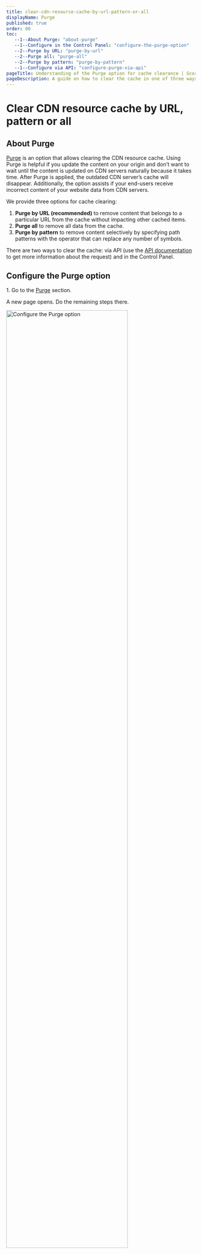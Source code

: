 ```yaml
---
title: clear-cdn-resource-cache-by-url-pattern-or-all
displayName: Purge
published: true
order: 80
toc:
   --1--About Purge: "about-purge"
   --1--Configure in the Control Panel: "configure-the-purge-option"
   --2--Purge by URL: "purge-by-url"
   --2--Purge all: "purge-all"
   --2--Purge by pattern: "purge-by-pattern"
   --1--Configure via API: "configure-purge-via-api"
pageTitle: Understanding of the Purge option for cache clearance | Gcore
pageDescription: A guide on how to clear the cache in one of three ways—for the whole CDN resource, by pattern, or by URL.
---
```

# Clear CDN resource cache by URL, pattern or all 

## About Purge 

<a href="https://cdn.gcore.com/purge" target="_blank">Purge</a> is an option that allows clearing the CDN resource cache. Using Purge is helpful if you update the content on your origin and don’t want to wait until the content is updated on CDN servers naturally because it takes time. After Purge is applied, the outdated CDN server’s cache will disappear. Additionally, the option assists if your end-users receive incorrect content of your website data from CDN servers.

We provide three options for cache clearing:

1. **Purge by URL (recommended)** to remove content that belongs to a particular URL from the cache without impacting other cached items.
2. **Purge all** to remove all data from the cache.  
3. **Purge by pattern** to remove content selectively by specifying path patterns with the operator that can replace any number of symbols.  

There are two ways to clear the cache: via API (use the <a href="https://api.gcore.com/docs/cdn#tag/Tools/paths/~1cdn~1resources~1%7Bid%7D~1purge/post" target="_blank">API documentation</a> to get more information about the request) and in the Control Panel.

## Configure the Purge option

1\. Go to the <a href="https://cdn.gcore.com/purge" target="_blank">Purge</a> section.

A new page opens. Do the remaining steps there.

<img src="https://assets.gcore.pro/docs/cdn/clear-cdn-resource-cache-by-url-pattern-or-all/14339545400209.png" alt="Configure the Purge option" width="80%">

2\. Select the CDN resource from the dropdown menu to which the content to purge belongs.

3\. Select the purging type and follow the appropriate instructions below (by URL, all, or by pattern) to manage purge.

4\. Click the **Purge** button.

### Purge by URL

**Note**: You can make two purge requests for a resource per minute. One purge request is limited to 100 URLs. It means you can remove only 200 files from the cache in a minute.

In the text area, specify one or more content URLs to purge, entering one URL per line. Make sure to follow the URL requirements. Links must:

- Start with a slash (/).
- Not include a protocol, domain name, or wildcard (*).
- Include query strings if the CDN resource cache is configured to consider the query string.

For example, to purge the file ```https://www.example.com/pictures/icon.jpg?size=small```, specify the following: */pictures/icon.jpg?size=small*.

<img src="https://assets.gcore.pro/docs/cdn/clear-cdn-resource-cache-by-url-pattern-or-all/14339546960145.png" alt="Purge by URL" width="80%">

We recommend using other types of Purge in the following cases:

- **If your origin contains a Vary HTTP response header**. When you use Purge by URL, it will delete only one version of the file.
- **If Large file delivery optimization is enabled**. When you update several files in origin without clearing the CDN cache, Purge by URL will delete only the first slice (with bytes=0…).

The configuration of Purge by URL also depends on the settings in the Ignore Query string option:

- If the value is "Ignore All", don’t specify parameters in the Purge request.
- If the value is "Ignore All Except", only files with the parameters listed in the option will be cached as different objects. Files with other parameters will be cached as one object. In this case, specify the listed parameters in any order in the Purge request. Other parameters shouldn’t be specified.
- If the value is "Ignore Only", files with the parameters listed in the option will be cached as one object. Files with other parameters will be cached as different objects. In this case, specify other parameters (if any) besides the ones listed in any order in the Purge request.

### Purge all

**Note**: You can make one purge request for a resource per minute.

To purge all files from the cache, select the "Purge All" option and click the **Purge** button.

<img src="https://assets.gcore.pro/docs/cdn/clear-cdn-resource-cache-by-url-pattern-or-all/14339549617041.png" alt="Purge all" width="80%">

Please note that purging all files from the cache will cause a significant load on your server as CDN servers will pull all files from the origin. Therefore, if you have a large amount of content, we recommend using Purge by URL or pattern.

### Purge by pattern

**Note**: You can make one purge request for a resource per minute. One purge request is limited to 10 patterns.

To purge files by pattern, specify the path to the file you want to purge or a path pattern without a domain name in the input line. Use the * operator, which replaces any number of symbols in your path (you can use several * operators in one request). A path must start with the / or the * symbols and each path must be on a separate line. 

<img src="https://assets.gcore.pro/docs/cdn/clear-cdn-resource-cache-by-url-pattern-or-all/14339551969425.png" alt="Purge by pattern" width="80%">

If you don’t specify a query string, files with all the possible query string parameters will be purged from the cache according to the path pattern.

Several types of patterns are available:

| Type and explanation                                                                                                                                                                                                                                                                                                         | Purge target                  | Purge pattern            |
|------------------------------------------------------------------------------------------------------------------------------------------------------------------------------------------------------------------------------------------------------------------------------------------------------------------------------|-------------------------------|--------------------------|
| 1. Purge the selected fileSpecify a file path without a domain name. As a result, all files at cdn.site/static/image.jpg will be purged,     including files with query string .jpg?VERSION. If you want to purge only a selected file with a query string, specify it in the file path: /static/image.jpg?VERSION | cdn.site/static/image.jpg | /static/image.jpg  |
| 2. Purge the group of files from one folderInput pattern without a domain name and * operator: /statiс/*                                                                                                                                                                                                               | cdn.site/static               | /statiс/*                |
| 3. Purge the group of files with a certain type Input the * operator and the file name extension .jpgAs a result, all the jpg files will be purged, including files with the query string .jpg?VERSION                                                                                                               | cdn.site/*.jpg                | *.jpg                    |
| 4. Purge the group of files having a common folder in the pathInput path pattern without a domain name and use the * operator twice                                                                                                                                                                                    | cdn.site/*/static/*           | */static/*               |
| 5. Purge the group of files with a certain type having a common folder in the pathInput path pattern with the * operator                                                                                                                                                                                               | cdn.site/*/static/*.jpg       | */static/*.jpg           |

## Configure Purge via API

We will explain in detail how to do "Purge by URL" via API calls. Examples of other Purge types (all and by pattern) can be found in the <a href="https://api.gcore.com/docs/cdn#tag/Tools/paths/~1cdn~1resources~1%7Bid%7D~1purge/post" target="_blank">API documentation</a>. 

<table>
<tbody>
<tr>
<td>Method</td>
<td>POST</td>
</tr>
<tr>
<td>URL</td>
<td>https://api.gcore.com/cdn/resources/{{resource_id}}/purge</td>
</tr>
<tr>
<td>URL parameter</td>
<td>resource_id<br />ID of the CDN resource that the content to purge belongs to</td>
</tr>
<tr>
<td>Header</td>
<td>Bearer {{access_token}}<br />application/json</td>
</tr>
<tr>
<td>Payload</td>
<td>
<p>1. Purge by URL:</p>
<p>{ <br /> "urls": [ <br /> "/example1.jpg", <br /> "/img/example2.png", <br /> "/style.css?ver=2.0" <br /> ] <br />}</p>
<p>2.&nbsp;Purge all:</p>

<p>{</p>
<p>"paths": [ ]<br />}</p>

<p>3. Purge by pattern:</p>

<p>{<br />"paths": [<br />"/images/*"<br />]<br />}</p>
</td>
</tr>
<tr>
<td>Request parameter </td>
<td>
<p>paths</p>
<p>1. Purge by URL:</p>
<p>(required, string) An array of one or more content URLs to purge</p>
<p>2. Purge all:</p>
<p>An empty array.</p>
<p>3. Purge by pattern:</p>
<p>(required, string) An array of one or more content patterns started with * or / symbols.</p>
</td>
</tr>
<tr>
<td>Response</td>
<td>
<p><strong>201 Created<br /></strong>Returns an array of the purged URLs</p>
<p><strong>400 Bad Request<br /></strong>The user has exceeded the URL quota</p>
<p><strong>401 Unauthorized<br /></strong>The user does not have the correct authentication credentials</p>
<p><strong>429 Too many requests<br /></strong>The user has exceeded the request quota</p>
</td>
</tr>
</tbody>
</table>


To access the API and make authenticated requests, <a href="https://api.gcore.com/docs/account" target="_blank">generate an access token</a>. You can use a REST tool like cURL or Postman to send the requests. For this guide, we used Postman.

To send a purge by URL request:

1\. In Postman, open a new request tab, then do the following:

a. Set the request method to *POST*.

b. Enter the resource URL in the request URL field. Replace **{{resource_id}}** with your actual value.

<img src="https://assets.gcore.pro/docs/cdn/clear-cdn-resource-cache-by-url-pattern-or-all/14339834314641.png" alt="Enter the resource URL" width="80%">

2\. Go to the **Authorization** tab and do the following:

a. Select *Bearer Token* from the **Type** dropdown.

b. Copy the generated access token and paste it into the **Token** field.

<img src="https://assets.gcore.pro/docs/cdn/clear-cdn-resource-cache-by-url-pattern-or-all/14339852303249.png" alt="Copy token and paste it into the Token field" width="80%">

3\. Go to the Body tab and do the following:

a. Select *raw* as the data type.

b. Select *JSON* from the format dropdown.

c. Enter the payload in the text area. Replace the sample values indicated by {{ }} with your actual values.

<img src="https://assets.gcore.pro/docs/cdn/clear-cdn-resource-cache-by-url-pattern-or-all/14339837932177.png" alt="Body tab" width="80%">

4\. Click Send.

If the purge is successful, you will receive an HTTP 201 and a response message that contains a list of purged URLs.

<img src="https://assets.gcore.pro/docs/cdn/clear-cdn-resource-cache-by-url-pattern-or-all/14339892700945.png" alt="If the purge is successful" width="80%">

If an error occurs with the request, the API will return a status code and a body that contains a description of what caused the error. Here is an example: 

<img src="https://assets.gcore.pro/docs/cdn/clear-cdn-resource-cache-by-url-pattern-or-all/14339878706961.png" alt="If an error occurs" width="80%">
